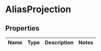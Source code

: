 # AliasProjection
## Properties

Name | Type | Description | Notes
------------ | ------------- | ------------- | -------------


